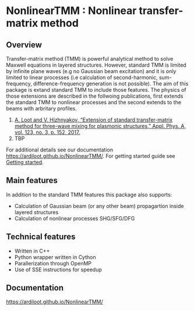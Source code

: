 # NonlinearTMM : Nonlinear transfer-matrix method

## Overview

Transfer-matrix method (TMM) is powerful analytical method to solve Maxwell equations in layered structures. However, standard TMM is limited by infinite plane waves (e.g no Gaussian beam excitation) and it is only limited to linear processes (i.e calculation of second-harmonic, sum-frequency, difference-frequency generation is not possible). The aim of this package is extand standard TMM to include those features. The physics of those extensions are described in the follwoing publications, first extends the standard TMM to nonlinear processes and the second extends to the beams with arbritary profiles.

1. [A. Loot and V. Hizhnyakov, “Extension of standard transfer-matrix method for three-wave mixing for plasmonic structures,” Appl. Phys. A, vol. 123, no. 3, p. 152, 2017.](https://link.springer.com/article/10.1007%2Fs00339-016-0733-0)
2. TBP

For additional details see our documentation https://ardiloot.github.io/NonlinearTMM/. For getting started guide see [Getting started](https://ardiloot.github.io/NonlinearTMM/GettingStarted.html).

## Main features

In addition to the standard TMM features this package also supports:

* Calculation of Gaussian beam (or any other beam) propagartion inside layered structures
* Calculation of nonlinear processes SHG/SFG/DFG

## Technical features

* Written in C++
* Python wrapper written in Cython
* Parallerization through OpenMP
* Use of SSE instructions for speedup

## Documentation

https://ardiloot.github.io/NonlinearTMM/
